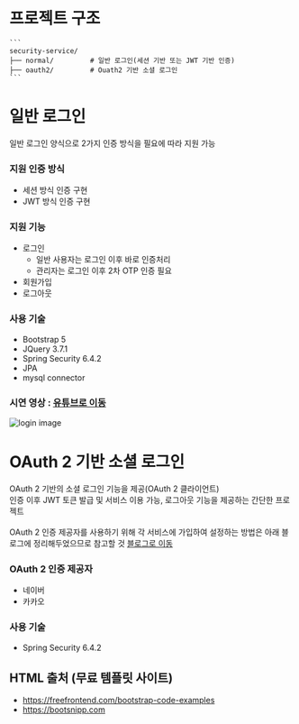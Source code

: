 # 프로젝트 구조

<pre><code>```
security-service/
├── normal/         # 일반 로그인(세션 기반 또는 JWT 기반 인증)
├── oauth2/         # Ouath2 기반 소셜 로그인
``` </code></pre>


# 일반 로그인
일반 로그인 양식으로 2가지 인증 방식을 필요에 따라 지원 가능

### 지원 인증 방식
* 세션 방식 인증 구현
* JWT 방식 인증 구현

### 지원 기능
* 로그인
	* 일반 사용자는 로그인 이후 바로 인증처리
	* 관리자는 로그인 이후 2차 OTP 인증 필요
* 회원가입
* 로그아웃

### 사용 기술
* Bootstrap 5
* JQuery 3.7.1
* Spring Security 6.4.2
* JPA
* mysql connector

### 시연 영상 : [유튜브로 이동](https://youtu.be/-2XIdglsYlg)
![login image](./video/normal-video.gif)


# OAuth 2 기반 소셜 로그인
OAuth 2 기반의 소셜 로그인 기능을 제공(OAuth 2 클라이언트)  
인증 이후 JWT 토큰 발급 및 서비스 이용 가능, 로그아웃 기능을 제공하는 간단한 프로젝트  
<br/>
OAuth 2 인증 제공자를 사용하기 위해 각 서비스에 가입하여 설정하는 방법은 아래 블로그에 정리해두었으므로 참고할 것
[블로그로 이동](https://little-pecorino-c28.notion.site/3d41e7960e014a9b83129beb7fd2f3c3)


### OAuth 2 인증 제공자
* 네이버
* 카카오

### 사용 기술
* Spring Security 6.4.2


## HTML 출처 (무료 템플릿 사이트)
* https://freefrontend.com/bootstrap-code-examples
* https://bootsnipp.com